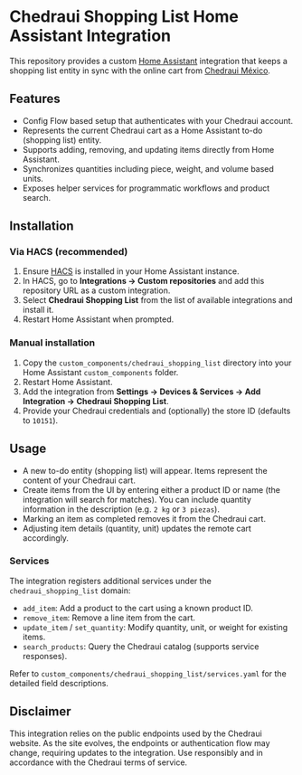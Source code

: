 # Chedraui Shopping List Home Assistant Integration

This repository provides a custom [Home Assistant](https://www.home-assistant.io/) integration that keeps a shopping list entity in sync with the online cart from [Chedraui México](https://www.chedraui.com.mx/).

## Features

- Config Flow based setup that authenticates with your Chedraui account.
- Represents the current Chedraui cart as a Home Assistant to-do (shopping list) entity.
- Supports adding, removing, and updating items directly from Home Assistant.
- Synchronizes quantities including piece, weight, and volume based units.
- Exposes helper services for programmatic workflows and product search.

## Installation


### Via HACS (recommended)

1. Ensure [HACS](https://hacs.xyz/) is installed in your Home Assistant instance.
2. In HACS, go to **Integrations → Custom repositories** and add this repository URL as a custom integration.
3. Select **Chedraui Shopping List** from the list of available integrations and install it.
4. Restart Home Assistant when prompted.

### Manual installation

1. Copy the `custom_components/chedraui_shopping_list` directory into your Home Assistant `custom_components` folder.
2. Restart Home Assistant.
3. Add the integration from **Settings → Devices & Services → Add Integration → Chedraui Shopping List**.
4. Provide your Chedraui credentials and (optionally) the store ID (defaults to `10151`).

## Usage

- A new to-do entity (shopping list) will appear. Items represent the content of your Chedraui cart.
- Create items from the UI by entering either a product ID or name (the integration will search for matches). You can include quantity information in the description (e.g. `2 kg` or `3 piezas`).
- Marking an item as completed removes it from the Chedraui cart.
- Adjusting item details (quantity, unit) updates the remote cart accordingly.

### Services

The integration registers additional services under the `chedraui_shopping_list` domain:

- `add_item`: Add a product to the cart using a known product ID.
- `remove_item`: Remove a line item from the cart.
- `update_item` / `set_quantity`: Modify quantity, unit, or weight for existing items.
- `search_products`: Query the Chedraui catalog (supports service responses).

Refer to `custom_components/chedraui_shopping_list/services.yaml` for the detailed field descriptions.

## Disclaimer

This integration relies on the public endpoints used by the Chedraui website. As the site evolves, the endpoints or authentication flow may change, requiring updates to the integration. Use responsibly and in accordance with the Chedraui terms of service.
